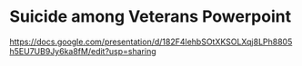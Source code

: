 # Suicide among Veterans Powerpoint


https://docs.google.com/presentation/d/182F4lehbSOtXKSOLXqj8LPh8805h5EU7UB9Jy6ka8fM/edit?usp=sharing
